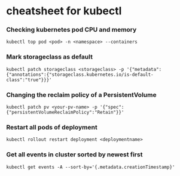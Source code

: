 # cheatsheet for kubectl

### Checking kubernetes pod CPU and memory

    kubectl top pod <pod> -n <namespace> --containers
    
### Mark storageclass as default

    kubectl patch storageclass <storageclass> -p '{"metadata": {"annotations":{"storageclass.kubernetes.io/is-default-class":"true"}}}'
    
### Changing the reclaim policy of a PersistentVolume

    kubectl patch pv <your-pv-name> -p '{"spec":{"persistentVolumeReclaimPolicy":"Retain"}}'
    
### Restart all pods of deployment

    kubectl rollout restart deployment <deploymentname>

### Get all events in cluster sorted by newest first

    kubectl get events -A --sort-by='{.metadata.creationTimestamp}'
